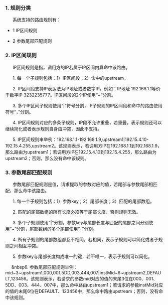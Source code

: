 ### 1. 规则分类

&nbsp;&nbsp;&nbsp;&nbsp;&nbsp;&nbsp;系统支持的路由规则有：

- 1 IP区间规则

- 2 参数尾部匹配规则

### 2. IP区间规则

&nbsp;&nbsp;&nbsp;&nbsp;&nbsp;&nbsp;IP区间规则是指，调用方的IP若属于IP区间内算命中该路由。

&nbsp;&nbsp;&nbsp;&nbsp;&nbsp;&nbsp;1. 每一个子规则包括：1）IP区间段；2）命中的upstream。

&nbsp;&nbsp;&nbsp;&nbsp;&nbsp;&nbsp;2. IP区间段支持IP表达法为IP地址或者数字IP。例如：IP地址 192.168.1.1等价于数字IP 3232235777。IP区间段的2个IP使用“~”分割。

&nbsp;&nbsp;&nbsp;&nbsp;&nbsp;&nbsp;3. 多个IP区间子规则使用“|”符号分割，IP子规则的IP区间段和命中的路由使用符号“，”分割。

&nbsp;&nbsp;&nbsp;&nbsp;&nbsp;&nbsp;4. IP区间规则对应的多条子规则，IP段不允许重叠，若重叠，表示规则还可以继续简化或者表示规则自身由冲突，因此不支持。

&nbsp;&nbsp;&nbsp;&nbsp;&nbsp;&nbsp;5. IP区间规则串举例：192.168.1.1-192.168.1.9,upstream1|192.15.4.10-192.15.4.255,upstream2。该规则表示，若调用方IP在192.168.1.1到192.168.1.9，那么路由为upstream1；若调用方IP在192.15.4.10到192.15.4.255，那么路由为upstream2；否则，那么没有命中该规则。

### 3. 参数尾部匹配规则

&nbsp;&nbsp;&nbsp;&nbsp;&nbsp;&nbsp;参数尾部匹配规则是值，请求提取的参数对应的值，若尾部与参数尾部相匹配，那么命中该路由。

&nbsp;&nbsp;&nbsp;&nbsp;&nbsp;&nbsp;1. 每一个子规则包括：1）参数key；2）尾部长度；3）匹配的尾部数组。

&nbsp;&nbsp;&nbsp;&nbsp;&nbsp;&nbsp;2. 匹配的尾部数组的所有长度必须等于尾部长度，否则规则无效。

&nbsp;&nbsp;&nbsp;&nbsp;&nbsp;&nbsp;3. 多个子规则使用“|”分割，参数key与尾部长度与匹配的尾部之间分别使用“~”分割，尾部数组的多个尾部使用“，”分割。

&nbsp;&nbsp;&nbsp;&nbsp;&nbsp;&nbsp;4. 所有子规则的尾部数组都互不相同，若相同，表示子规则可以简化或者子规则之间相互冲突。

&nbsp;&nbsp;&nbsp;&nbsp;&nbsp;&nbsp;5. 参数key与尾部长度构成唯一的键，若不唯一，表示子规则可以简化。

&nbsp;&nbsp;&nbsp;&nbsp;&nbsp;&nbsp6. 参数尾部匹配规则举例：mid~3~upstream1,000,001,5DD,003,444,007|instMid~6~upstream2,DEFAULT,123456。该规则表示，若请求的参数mid对应的值的末尾3位在000、001、5DD、003、444、007中，那么命中路由upstream1；若请求的参数instMid对应的值的末尾6位在DEFAULT、123456中，那么命中路由upstream；否则，没有命中该规则。





